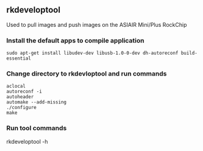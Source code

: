 ## rkdeveloptool
Used to pull images and push images on the ASIAIR Mini/Plus RockChip

### Install the default apps to compile application
```	
sudo apt-get install libudev-dev libusb-1.0-0-dev dh-autoreconf build-essential
```
### Change directory to rkdevloptool and run commands
```
aclocal
autoreconf -i
autoheader
automake --add-missing
./configure
make
```
### Run tool commands
rkdeveloptool -h
